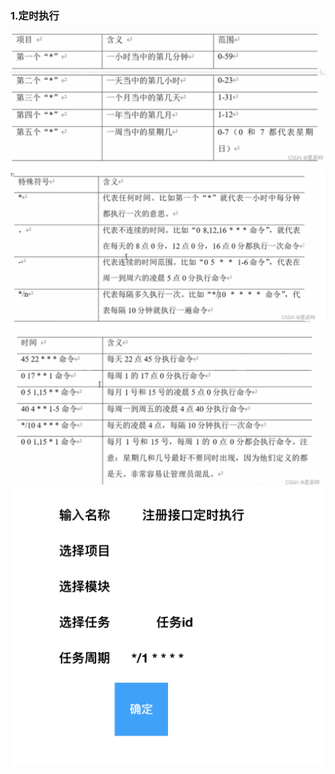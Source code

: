 ### 1.定时执行

<img src="images/1.png">

<img src="images/2.png">

<img src="images/3.png">

<img src="images/4.png">